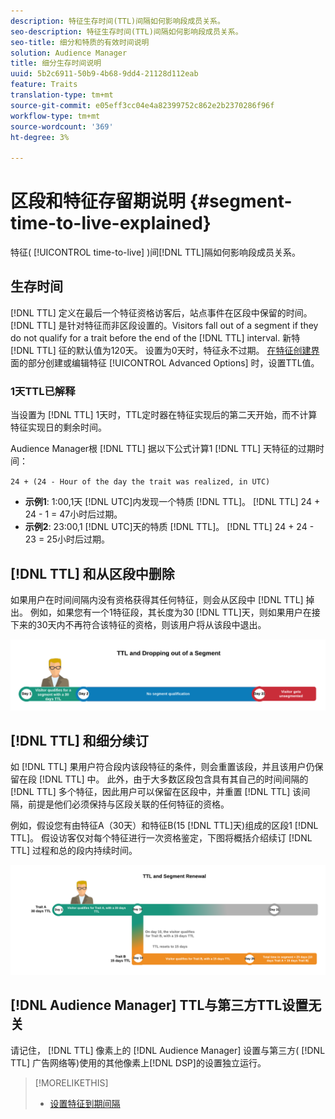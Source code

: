 ```yaml
---
description: 特征生存时间(TTL)间隔如何影响段成员关系。
seo-description: 特征生存时间(TTL)间隔如何影响段成员关系。
seo-title: 细分和特质的有效时间说明
solution: Audience Manager
title: 细分生存时间说明
uuid: 5b2c6911-50b9-4b68-9dd4-21128d112eab
feature: Traits
translation-type: tm+mt
source-git-commit: e05eff3cc04e4a82399752c862e2b2370286f96f
workflow-type: tm+mt
source-wordcount: '369'
ht-degree: 3%

---
```



# 区段和特征存留期说明 {#segment-time-to-live-explained}

特征( [!UICONTROL time-to-live] )间[!DNL TTL]隔如何影响段成员关系。

<!-- segment-ttl-explained.xml -->

## 生存时间

[!DNL TTL] 定义在最后一个特征资格访客后，站点事件在区段中保留的时间。 [!DNL TTL] 是针对特征而非区段设置的。Visitors fall out of a segment if they do not qualify for a trait before the end of the [!DNL TTL] interval. 新特 [!DNL TTL] 征的默认值为120天。 设置为0天时，特征永不过期。 [在特征创建界](../../features/traits/create-onboarded-rule-based-traits.md#set-expiration-interval) 面的部分创建或编辑特征 [!UICONTROL Advanced Options] 时，设置TTL值。

### 1天TTL已解释

当设置为 [!DNL TTL] 1天时，TTL定时器在特征实现后的第二天开始，而不计算特征实现日的剩余时间。

Audience Manager根 [!DNL TTL] 据以下公式计算1 [!DNL TTL] 天特征的过期时间：

`24 + (24 - Hour of the day the trait was realized, in UTC)`

* **示例1**: 1:00,1天 [!DNL UTC]内发现一个特质 [!DNL TTL]。 [!DNL TTL] 24 + 24 - 1 = 47小时后过期。
* **示例2**: 23:00,1 [!DNL UTC]天的特质 [!DNL TTL]。 [!DNL TTL] 24 + 24 - 23 = 25小时后过期。

## [!DNL TTL] 和从区段中删除

如果用户在时间间隔内没有资格获得其任何特征，则会从区段中 [!DNL TTL] 掉出。 例如，如果您有一个1特征段，其长度为30 [!DNL TTL]天，则如果用户在接下来的30天内不再符合该特征的资格，则该用户将从该段中退出。

![](assets/ttl-explained.png)

## [!DNL TTL] 和细分续订

如 [!DNL TTL] 果用户符合段内该段特征的条件，则会重置该段，并且该用户仍保留在段 [!DNL TTL] 中。 此外，由于大多数区段包含具有其自己的时间间隔的 [!DNL TTL] 多个特征，因此用户可以保留在区段中，并重置 [!DNL TTL] 该间隔，前提是他们必须保持与区段关联的任何特征的资格。

例如，假设您有由特征A（30天）和特征B(15 [!DNL TTL]天)组成的区段1 [!DNL TTL]。 假设访客仅对每个特征进行一次资格鉴定，下图将概括介绍续订 [!DNL TTL] 过程和总的段内持续时间。

![](assets/ttl-renewal.png)

## [!DNL Audience Manager] TTL与第三方TTL设置无关

请记住， [!DNL TTL] 像素上的 [!DNL Audience Manager] 设置与第三方( [!DNL TTL] 广告网络等)使用的其他像素上[!DNL DSP]的设置独立运行。

>[!MORELIKETHIS]
>
>* [设置特征到期间隔](../../features/traits/create-onboarded-rule-based-traits.md#set-expiration-interval)

